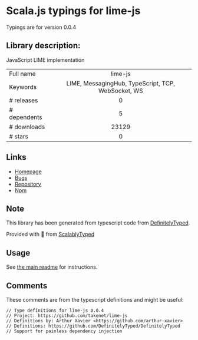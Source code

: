 
# Scala.js typings for lime-js

Typings are for version 0.0.4

## Library description:
JavaScript LIME implementation

|                    |                 |
| ------------------ | :-------------: |
| Full name          | lime-js |
| Keywords           | LIME, MessagingHub, TypeScript, TCP, WebSocket, WS |
| # releases         | 0 |
| # dependents       | 5 |
| # downloads        | 23129 |
| # stars            | 0 |

## Links
- [Homepage](https://github.com/takenet/lime-js#readme)
- [Bugs](https://github.com/takenet/lime-js/issues)
- [Repository](https://github.com/takenet/lime-js)
- [Npm](https://www.npmjs.com/package/lime-js)
    


## Note
This library has been generated from typescript code from [DefinitelyTyped](https://definitelytyped.org).

Provided with :purple_heart: from [ScalablyTyped](https://github.com/oyvindberg/ScalablyTyped)

## Usage
See [the main readme](../../readme.md) for instructions.

## Comments

These comments are from the typescript definitions and might be useful:
```
// Type definitions for lime-js 0.0.4
// Project: https://github.com/takenet/lime-js
// Definitions by: Arthur Xavier <https://github.com/arthur-xavier>
// Definitions: https://github.com/DefinitelyTyped/DefinitelyTyped
// Support for painless dependency injection

```

